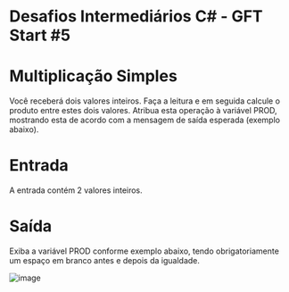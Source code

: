 # Desafios Intermediários C# - GFT Start #5
# Multiplicação Simples

Você receberá dois valores inteiros. Faça a leitura e em seguida calcule o produto entre estes dois valores. Atribua esta operação à variável PROD, mostrando esta de acordo com a mensagem de saída esperada (exemplo abaixo).   

# Entrada

A entrada contém 2 valores inteiros.

# Saída

Exiba a variável PROD conforme exemplo abaixo, tendo obrigatoriamente um espaço em branco antes e depois da igualdade.

![image](https://user-images.githubusercontent.com/76081229/175297003-cc2bd933-ab3f-4992-92ef-1d8610d58c44.png)
